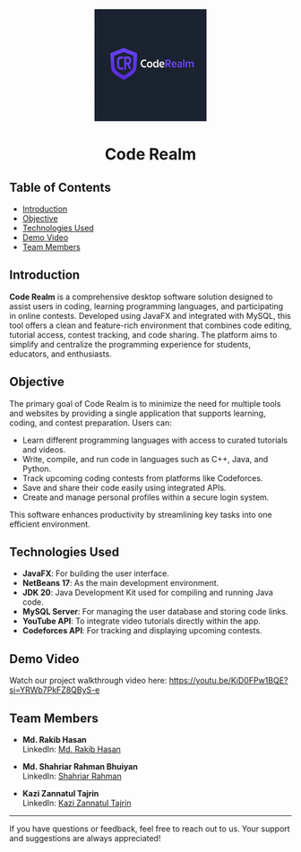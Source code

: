 <div align="center">
  <img src="CodeRealm.png" alt="logo" width="200" height="auto" />
  <h1>Code Realm</h1>
</div>  

## Table of Contents
- [Introduction](#introduction)
- [Objective](#objective)
- [Technologies Used](#technologies-used)
- [Demo Video](#demo-video)
- [Team Members](#team-members)

## Introduction  
**Code Realm** is a comprehensive desktop software solution designed to assist users in coding, learning programming languages, and participating in online contests. Developed using JavaFX and integrated with MySQL, this tool offers a clean and feature-rich environment that combines code editing, tutorial access, contest tracking, and code sharing. The platform aims to simplify and centralize the programming experience for students, educators, and enthusiasts.

## Objective  
The primary goal of Code Realm is to minimize the need for multiple tools and websites by providing a single application that supports learning, coding, and contest preparation. Users can:
- Learn different programming languages with access to curated tutorials and videos.
- Write, compile, and run code in languages such as C++, Java, and Python.
- Track upcoming coding contests from platforms like Codeforces.
- Save and share their code easily using integrated APIs.
- Create and manage personal profiles within a secure login system.

This software enhances productivity by streamlining key tasks into one efficient environment.

## Technologies Used  
- **JavaFX**: For building the user interface.  
- **NetBeans 17**: As the main development environment.  
- **JDK 20**: Java Development Kit used for compiling and running Java code.  
- **MySQL Server**: For managing the user database and storing code links.  
- **YouTube API**: To integrate video tutorials directly within the app.  
- **Codeforces API**: For tracking and displaying upcoming contests.

## Demo Video  

Watch our project walkthrough video here: https://youtu.be/KiD0FPw1BQE?si=YRWb7PkFZ8QByS-e

## Team Members  
- **Md. Rakib Hasan**  
  LinkedIn: [Md. Rakib Hasan](https://www.linkedin.com/in/afnanhasanrakib)  

- **Md. Shahriar Rahman Bhuiyan**  
  LinkedIn: [Shahriar Rahman](https://www.linkedin.com/in/shahriar-rahman-3893012a8/) 

- **Kazi Zannatul Tajrin**  
  LinkedIn: [Kazi Zannatul Tajrin](https://www.linkedin.com/in/kazi-zannatul-tajrin-76b835256/) 

---

If you have questions or feedback, feel free to reach out to us. Your support and suggestions are always appreciated!
